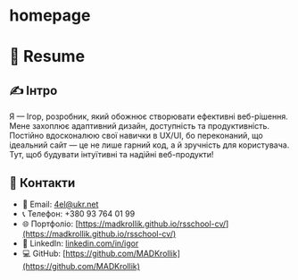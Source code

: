 # homepage
# 📝 Resume

## ✍️ Інтро
Я — Ігор, розробник, який обожнює створювати ефективні веб-рішення. Мене захоплює адаптивний дизайн, доступність та продуктивність. Постійно вдосконалюю свої навички в UX/UI, бо переконаний, що ідеальний сайт — це не лише гарний код, а й зручність для користувача. Тут, щоб будувати інтуїтивні та надійні веб-продукти!

## 📧 Контакти
- 📩 Email: 4el@ukr.net  
- 📞 Телефон: +380 93 764 01 99  
- 🌐 Портфоліо: [https://madkrollik.github.io/rsschool-cv/](https://madkrollik.github.io/rsschool-cv/)  
- 🔗 LinkedIn: [linkedin.com/in/igor](https://www.linkedin.com/in/igor-salfetnyk-2608a2332/)  
- 💻 GitHub: [https://github.com/MADKrollik](https://github.com/MADKrollik)
